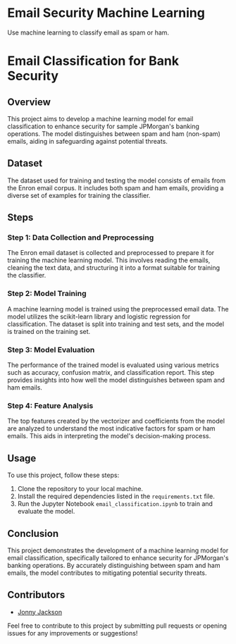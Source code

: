 # Email Security Machine Learning
Use machine learning to classify email as spam or ham. 

# Email Classification for Bank Security

## Overview
This project aims to develop a machine learning model for email classification to enhance security for sample JPMorgan's banking operations. The model distinguishes between spam and ham (non-spam) emails, aiding in safeguarding against potential threats.

## Dataset
The dataset used for training and testing the model consists of emails from the Enron email corpus. It includes both spam and ham emails, providing a diverse set of examples for training the classifier.

## Steps

### Step 1: Data Collection and Preprocessing
The Enron email dataset is collected and preprocessed to prepare it for training the machine learning model. This involves reading the emails, cleaning the text data, and structuring it into a format suitable for training the classifier.

### Step 2: Model Training
A machine learning model is trained using the preprocessed email data. The model utilizes the scikit-learn library and logistic regression for classification. The dataset is split into training and test sets, and the model is trained on the training set.

### Step 3: Model Evaluation
The performance of the trained model is evaluated using various metrics such as accuracy, confusion matrix, and classification report. This step provides insights into how well the model distinguishes between spam and ham emails.

### Step 4: Feature Analysis
The top features created by the vectorizer and coefficients from the model are analyzed to understand the most indicative factors for spam or ham emails. This aids in interpreting the model's decision-making process.

## Usage
To use this project, follow these steps:
1. Clone the repository to your local machine.
2. Install the required dependencies listed in the `requirements.txt` file.
3. Run the Jupyter Notebook `email_classification.ipynb` to train and evaluate the model.

## Conclusion
This project demonstrates the development of a machine learning model for email classification, specifically tailored to enhance security for JPMorgan's banking operations. By accurately distinguishing between spam and ham emails, the model contributes to mitigating potential security threats.

## Contributors
- [Jonny Jackson](https://github.com/jonnyvpc)

Feel free to contribute to this project by submitting pull requests or opening issues for any improvements or suggestions!

